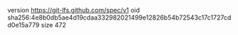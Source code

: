 version https://git-lfs.github.com/spec/v1
oid sha256:4e8b0db5ae4d19cdaa332982021499e12826b54b72543c17c1727cdd0e15a779
size 472
